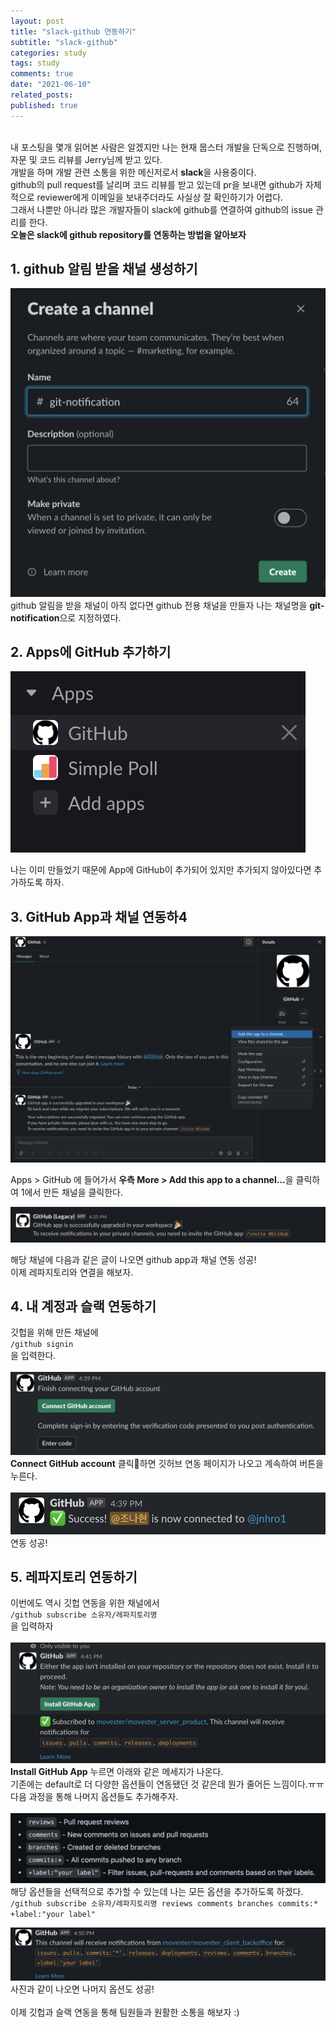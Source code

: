 ```yaml
---
layout: post
title: "slack-github 연동하기"
subtitle: "slack-github"
categories: study
tags: study
comments: true
date: "2021-06-10"
related_posts:
published: true
---
```


<br>
내 포스팅을 몇개 읽어본 사람은 알겠지만 나는 현재 뭅스터 개발을 단독으로 진행하며, 자문 및 코드 리뷰를 Jerry님께 받고 있다.
<br>
개발을 하며 개발 관련 소통을 위한 메신저로서 <b>slack</b>을 사용중이다.
<br>
github의 pull request를 날리며 코드 리뷰를 받고 있는데 pr을 보내면 github가 자체적으로 reviewer에게 이메일을 보내주더라도 사실상 잘 확인하기가 어렵다.
<br>
그래서 나뿐만 아니라 많은 개발자들이 slack에 github를 연결하여 github의 issue 관리를 한다.
<br>
<b>오늘은 slack에 github repository를 연동하는 방법을 알아보자</b>


## 1. github 알림 받을 채널 생성하기

![db문제점](/assets/img/movester/20210610-02.png)
github 알림을 받을 채널이 아직 없다면 github 전용 채널을 만들자
나는 채널명을 <b>git-notification</b>으로 지정하였다.
<br>



## 2. Apps에 GitHub 추가하기

![db문제점](/assets/img/movester/20210610_01.png)

나는 이미 만들었기 때문에 App에 GitHub이 추가되어 있지만 추가되지 않아있다면 추가하도록 하자.
<br>
## 3. GitHub App과 채널 연동하4

![db문제점](/assets/img/movester/20210610_03.png)

Apps > GitHub 에 들어가서 <b>우측 More > Add this app to a channel...</b>을 클릭하여 1에서 만든 채널을 클릭한다.

![db문제점](/assets/img/movester/20210610_04.png)

해당 채널에 다음과 같은 글이 나오면 github app과 채널 연동 성공!
<br>
이제 레파지토리와 연결을 해보자.
<br>
## 4. 내 계정과 슬랙 연동하기
깃헙을 위해 만든 채널에
<br>
`/github signin`
<br>
을 입력한다.<br>
<br>
![db문제점](/assets/img/movester/20210610_05.png)
<b>Connect GitHub account</b> 클릭하면 깃허브 연동 페이지가 나오고 계속하여 버튼을 누른다.
<br><br>
![db문제점](/assets/img/movester/20210610_06.png)
연동 성공!
<br>
## 5. 레파지토리 연동하기
이번에도 역시 깃헙 연동을 위한 채널에서
<br>
`/github subscribe 소유자/레파지토리명`
<br>을 입력하자
<br><br>
![db문제점](/assets/img/movester/20210610_07.png)
<b>Install GitHub App</b> 누르면 아래와 같은 메세지가 나온다.<br>
기존에는 default로 더 다양한 옵션들이 연동됐던 것 같은데 뭔가 줄어든 느낌이다.ㅠㅠ<br>
다음 과정을 통해 나머지 옵션들도 추가해주자.<br><br>
![db문제점](/assets/img/movester/20210610_08.png)
해당 옵션들을 선택적으로 추가할 수 있는데 나는 모든 옵션을 추가하도록 하겠다.
<br>
`/github subscribe 소유자/레파지토리명 reviews comments branches commits:* +label:"your label"`

![db문제점](/assets/img/movester/20210610_09.png)
사진과 같이 나오면 나머지 옵션도 성공!
<br><br>
이제 깃헙과 슬랙 연동을 통해 팀원들과 원활한 소통을 해보자 :)
